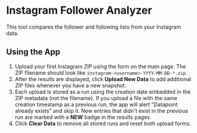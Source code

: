 # Instagram Follower Analyzer

This tool compares the follower and following lists from your Instagram data.

## Using the App

1. Upload your first Instagram ZIP using the form on the main page. The ZIP
   filename should look like `instagram-<username>-YYYY-MM-DD-*.zip`.
2. After the results are displayed, click **Upload New Data** to add additional ZIP files whenever you have a new snapshot.
3. Each upload is stored as a run using the creation date embedded in the ZIP
   metadata (not the filename). If you upload a file with the same creation
   timestamp as a previous run, the app will alert "Datapoint already exists" and
   skip it. New entries that didn't exist in the previous run are marked with a
   **NEW** badge in the results pages.
4. Click **Clear Data** to remove all stored runs and reset both upload forms.


